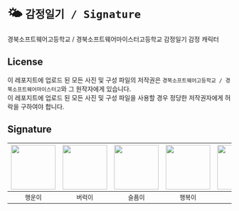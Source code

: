 # 🌤️ `감정일기 / Signature`
경북소프트웨어고등학교 / 경북소프트웨어마이스터고등학교 감정일기 감정 캐릭터 

## License
이 레포지트에 업로드 된 모든 사진 및 구성 파일의 저작권은
`경북소프트웨어고등학교 / 경북소프트웨어마이스터고`와 그 원작자에게 있습니다.   
이 레포지트에 업로드 된 모든 사진 및 구성 파일을 사용할 경우
정당한 저작권자에게 허락을 구하여야 합니다.

## Signature
|<img src="https://github.com/user-attachments/assets/91ba3892-3efd-443d-a15e-5f9784f9aa63" width="100px"/>|<img src="https://github.com/user-attachments/assets/eb8a5a15-ce6e-4bb0-a85c-5203500b1cf2" width="100px"/>|<img src="https://github.com/user-attachments/assets/9c5bd52f-e5dd-4622-b2c6-cb271c861ed5" width="100px"/>|<img src="https://github.com/user-attachments/assets/d40250a6-b1c4-40a8-a1ea-2b4ae4707f13" width="100px"/>|<img src="https://github.com/user-attachments/assets/ea7d0821-33a4-493c-b8ec-5306688ce0a1" width="100px"/>|
|----|----|----|----|----| 
|<div align="center">`행운이`</div>|<div align="center">`버럭이`</div>|<div align="center">`슬픔이`</div>|<div align="center">`행복이`</div>|<div align="center">`소심이`</div>|
